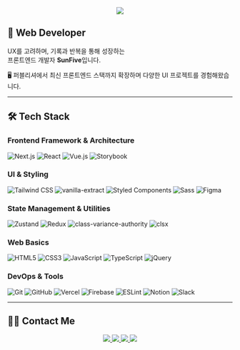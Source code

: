 <!-- 상단 배너 -->
<p align="center">
   <img src="https://capsule-render.vercel.app/api?type=venom&height=200&text=SunFive&fontSize=70&color=0:6750a4,100:b678c4&stroke=222" />
</p>

## 💼 Web Developer


UX를 고려하며, 기록과 반복을 통해 성장하는  
프론트엔드 개발자 **SunFive**입니다.

🖥 퍼블리셔에서 최신 프론트엔드 스택까지 확장하며 다양한 UI 프로젝트를 경험해왔습니다.  

---

## 🛠️ Tech Stack

### Frontend Framework & Architecture
![Next.js](https://img.shields.io/badge/-Next.js-000000?style=flat&logo=nextdotjs&logoColor=white)
![React](https://img.shields.io/badge/-React-61DAFB?style=flat&logo=react&logoColor=black)
![Vue.js](https://img.shields.io/badge/-Vue.js-4FC08D?style=flat&logo=vuedotjs&logoColor=white)
![Storybook](https://img.shields.io/badge/-Storybook-FF4785?style=flat&logo=storybook&logoColor=white)


### UI & Styling
![Tailwind CSS](https://img.shields.io/badge/-TailwindCSS-06B6D4?style=flat&logo=tailwindcss&logoColor=white)
![vanilla-extract](https://img.shields.io/badge/-vanilla--extract-5E81AC?style=flat&logo=data:image/svg+xml;base64,PHN2ZyBmaWxsPSIjZmZmIiB4bWxucz0iaHR0cDovL3d3dy53My5vcmcvMjAwMC9zdmciIHdpZHRoPSIyMCIgaGVpZ2h0PSIyMCI+PHJlY3Qgd2lkdGg9IjIwIiBoZWlnaHQ9IjIwIiBmaWxsPSIjNWI4MGYzIiByeD0iNCIvPjwvc3ZnPg==&logoColor=white)
![Styled Components](https://img.shields.io/badge/-Styled--Components-DB7093?style=flat&logo=styled-components&logoColor=white)
![Sass](https://img.shields.io/badge/-Sass-CC6699?style=flat&logo=sass&logoColor=white)
![Figma](https://img.shields.io/badge/-Figma-F24E1E?style=flat&logo=figma&logoColor=white)


### State Management & Utilities
![Zustand](https://img.shields.io/badge/-Zustand-000000?style=flat&logo=Zustand&logoColor=white)
![Redux](https://img.shields.io/badge/-Redux-764ABC?style=flat&logo=redux&logoColor=white)
![class-variance-authority](https://img.shields.io/badge/-CVA-000000?style=flat&logo=css3&logoColor=white)
![clsx](https://img.shields.io/badge/-clsx-333333?style=flat&logo=csswizardry&logoColor=white)


### Web Basics
![HTML5](https://img.shields.io/badge/-HTML5-E34F26?style=flat&logo=html5&logoColor=white)
![CSS3](https://img.shields.io/badge/-CSS3-1572B6?style=flat&logo=css3&logoColor=white)
![JavaScript](https://img.shields.io/badge/-JavaScript-F7DF1E?style=flat&logo=javascript&logoColor=black)
![TypeScript](https://img.shields.io/badge/-TypeScript-3178C6?style=flat&logo=typescript&logoColor=white)
![jQuery](https://img.shields.io/badge/-jQuery-0769AD?style=flat&logo=jquery&logoColor=white)


### DevOps & Tools
![Git](https://img.shields.io/badge/-Git-F05032?style=flat&logo=git&logoColor=white)
![GitHub](https://img.shields.io/badge/-GitHub-181717?style=flat&logo=github&logoColor=white)
![Vercel](https://img.shields.io/badge/-Vercel-000000?style=flat&logo=vercel&logoColor=white)
![Firebase](https://img.shields.io/badge/-Firebase-FFCA28?style=flat&logo=firebase&logoColor=black)
![ESLint](https://img.shields.io/badge/-ESLint-4B32C3?style=flat&logo=eslint&logoColor=white)
![Notion](https://img.shields.io/badge/-Notion-000000?style=flat&logo=notion&logoColor=white)
![Slack](https://img.shields.io/badge/-Slack-4A154B?style=flat&logo=slack&logoColor=white)

---

## 🙋‍♂️ Contact Me

<p align="center">
  <a href="mailto:sunfivemin@gmail.com" tabindex="-1">
    <img src="https://img.shields.io/badge/-Gmail-EA4335?style=flat&logo=gmail&logoColor=white" />
  </a>
  <a href="https://seonohblog.netlify.app/" target="_blank" rel="noopener noreferrer" tabindex="-1">
    <img src="https://img.shields.io/badge/-Blog-00C7AE?style=flat&logo=netlify&logoColor=white" />
  </a>
  <a href="https://github.com/sunfivemin" target="_blank" rel="noopener noreferrer" tabindex="-1">
    <img src="https://img.shields.io/badge/-GitHub-181717?style=flat&logo=github&logoColor=white" />
  </a>
  <a href="https://sunfivemin.github.io/coding/" target="_blank" rel="noopener noreferrer" tabindex="-1">
    <img src="https://img.shields.io/badge/-Portfolio-24292F?style=flat&logo=githubpages&logoColor=white" />
  </a>
</p>
